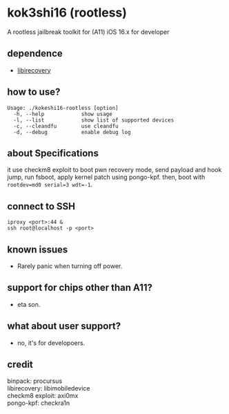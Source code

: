 # kok3shi16 (rootless)
A rootless jailbreak toolkit for (A11) iOS 16.x for developer

## dependence
- [libirecovery](https://github.com/libimobiledevice/libirecovery)  

## how to use?
```
Usage: ./kokeshi16-rootless [option]
  -h, --help			show usage
  -l, --list			show list of supported devices
  -c, --cleandfu		use cleandfu
  -d, --debug			enable debug log
```

## about Specifications
it use checkm8 exploit to boot pwn recovery mode, send payload and hook jump, run fsboot, apply kernel patch using pongo-kpf. then, boot with `rootdev=md0 serial=3 wdt=-1`.  

## connect to SSH
```
iproxy <port>:44 &
ssh root@localhost -p <port>
```

## known issues
- Rarely panic when turning off power.  


## support for chips other than A11?
- eta son.  

## what about user support?
- no, it's for developoers.  

## credit
binpack: procursus  
libirecovery: libimobiledevice  
checkm8 exploit: axi0mx  
pongo-kpf: checkra1n  
